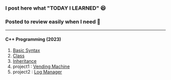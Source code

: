 ### I post here what "TODAY I LEARNED" :laughing:
### Posted to review easily when I need :star2:
---
#### C++ Programming (2023)
1. [Basic Syntax](https://github.com/SIKU-KR/TIL/blob/main/C%2B%2B%20Programming/Basic%20Syntax.md)
2. [Class](https://github.com/SIKU-KR/TIL/blob/main/C%2B%2B%20Programming/Class.md)
3. [Inheritance](https://github.com/SIKU-KR/TIL/blob/main/C%2B%2B%20Programming/Inheritance.md)
10. project1 : [Vending Machine](https://github.com/SIKU-KR/TIL/tree/main/C%2B%2B%20Programming/Vending%20Machine)
11. project2 : [Log Manager](https://github.com/SIKU-KR/TIL/tree/main/C%2B%2B%20Programming/Log%20Manager)
